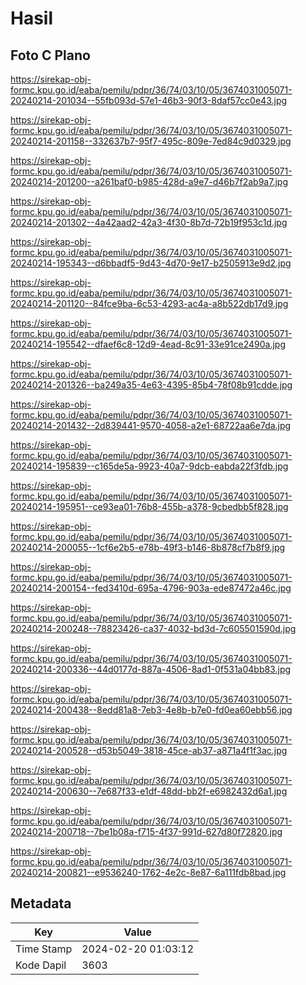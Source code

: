 # Hasil

## Foto C Plano

https://sirekap-obj-formc.kpu.go.id/eaba/pemilu/pdpr/36/74/03/10/05/3674031005071-20240214-201034--55fb093d-57e1-46b3-90f3-8daf57cc0e43.jpg

https://sirekap-obj-formc.kpu.go.id/eaba/pemilu/pdpr/36/74/03/10/05/3674031005071-20240214-201158--332637b7-95f7-495c-809e-7ed84c9d0329.jpg

https://sirekap-obj-formc.kpu.go.id/eaba/pemilu/pdpr/36/74/03/10/05/3674031005071-20240214-201200--a261baf0-b985-428d-a9e7-d46b7f2ab9a7.jpg

https://sirekap-obj-formc.kpu.go.id/eaba/pemilu/pdpr/36/74/03/10/05/3674031005071-20240214-201302--4a42aad2-42a3-4f30-8b7d-72b19f953c1d.jpg

https://sirekap-obj-formc.kpu.go.id/eaba/pemilu/pdpr/36/74/03/10/05/3674031005071-20240214-195343--d6bbadf5-9d43-4d70-9e17-b2505913e9d2.jpg

https://sirekap-obj-formc.kpu.go.id/eaba/pemilu/pdpr/36/74/03/10/05/3674031005071-20240214-201120--84fce9ba-6c53-4293-ac4a-a8b522db17d9.jpg

https://sirekap-obj-formc.kpu.go.id/eaba/pemilu/pdpr/36/74/03/10/05/3674031005071-20240214-195542--dfaef6c8-12d9-4ead-8c91-33e91ce2490a.jpg

https://sirekap-obj-formc.kpu.go.id/eaba/pemilu/pdpr/36/74/03/10/05/3674031005071-20240214-201326--ba249a35-4e63-4395-85b4-78f08b91cdde.jpg

https://sirekap-obj-formc.kpu.go.id/eaba/pemilu/pdpr/36/74/03/10/05/3674031005071-20240214-201432--2d839441-9570-4058-a2e1-68722aa6e7da.jpg

https://sirekap-obj-formc.kpu.go.id/eaba/pemilu/pdpr/36/74/03/10/05/3674031005071-20240214-195839--c165de5a-9923-40a7-9dcb-eabda22f3fdb.jpg

https://sirekap-obj-formc.kpu.go.id/eaba/pemilu/pdpr/36/74/03/10/05/3674031005071-20240214-195951--ce93ea01-76b8-455b-a378-9cbedbb5f828.jpg

https://sirekap-obj-formc.kpu.go.id/eaba/pemilu/pdpr/36/74/03/10/05/3674031005071-20240214-200055--1cf6e2b5-e78b-49f3-b146-8b878cf7b8f9.jpg

https://sirekap-obj-formc.kpu.go.id/eaba/pemilu/pdpr/36/74/03/10/05/3674031005071-20240214-200154--fed3410d-695a-4796-903a-ede87472a46c.jpg

https://sirekap-obj-formc.kpu.go.id/eaba/pemilu/pdpr/36/74/03/10/05/3674031005071-20240214-200248--78823426-ca37-4032-bd3d-7c605501590d.jpg

https://sirekap-obj-formc.kpu.go.id/eaba/pemilu/pdpr/36/74/03/10/05/3674031005071-20240214-200336--44d0177d-887a-4506-8ad1-0f531a04bb83.jpg

https://sirekap-obj-formc.kpu.go.id/eaba/pemilu/pdpr/36/74/03/10/05/3674031005071-20240214-200438--8edd81a8-7eb3-4e8b-b7e0-fd0ea60ebb56.jpg

https://sirekap-obj-formc.kpu.go.id/eaba/pemilu/pdpr/36/74/03/10/05/3674031005071-20240214-200528--d53b5049-3818-45ce-ab37-a871a4f1f3ac.jpg

https://sirekap-obj-formc.kpu.go.id/eaba/pemilu/pdpr/36/74/03/10/05/3674031005071-20240214-200630--7e687f33-e1df-48dd-bb2f-e6982432d6a1.jpg

https://sirekap-obj-formc.kpu.go.id/eaba/pemilu/pdpr/36/74/03/10/05/3674031005071-20240214-200718--7be1b08a-f715-4f37-991d-627d80f72820.jpg

https://sirekap-obj-formc.kpu.go.id/eaba/pemilu/pdpr/36/74/03/10/05/3674031005071-20240214-200821--e9536240-1762-4e2c-8e87-6a111fdb8bad.jpg


## Metadata

| Key        | Value               |
| ---------- | ------------------- |
| Time Stamp | 2024-02-20 01:03:12 |
| Kode Dapil | 3603                |



